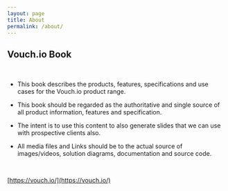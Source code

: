 ```yaml
---
layout: page
title: About
permalink: /about/
---
```


## Vouch.io Book

<br>

- This book describes the products, features, specifications and use cases for the Vouch.io product range.

- This book should be regarded as the authoritative and single source of all product information, features and specification.

- The intent is to use this content to also generate slides that we can use with prospective clients also.

- All media files and Links should be to the actual source of images/videos, solution diagrams, documentation and source code.

<br>
  
[https://vouch.io/](https://vouch.io/) 
